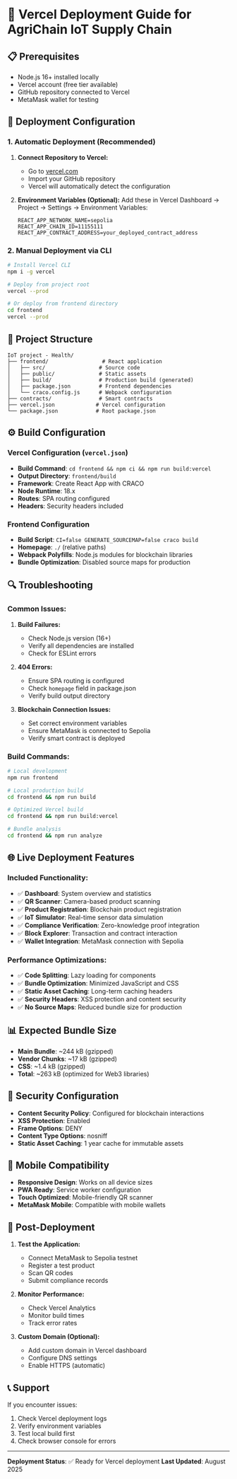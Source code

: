 # 🚀 Vercel Deployment Guide for AgriChain IoT Supply Chain

## 📋 Prerequisites

- Node.js 16+ installed locally
- Vercel account (free tier available)
- GitHub repository connected to Vercel
- MetaMask wallet for testing

## 🔧 Deployment Configuration

### 1. Automatic Deployment (Recommended)

1. **Connect Repository to Vercel:**
   - Go to [vercel.com](https://vercel.com)
   - Import your GitHub repository
   - Vercel will automatically detect the configuration

2. **Environment Variables (Optional):**
   Add these in Vercel Dashboard → Project → Settings → Environment Variables:
   ```
   REACT_APP_NETWORK_NAME=sepolia
   REACT_APP_CHAIN_ID=11155111
   REACT_APP_CONTRACT_ADDRESS=your_deployed_contract_address
   ```

### 2. Manual Deployment via CLI

```bash
# Install Vercel CLI
npm i -g vercel

# Deploy from project root
vercel --prod

# Or deploy from frontend directory
cd frontend
vercel --prod
```

## 📁 Project Structure

```
IoT project - Health/
├── frontend/                 # React application
│   ├── src/                 # Source code
│   ├── public/              # Static assets
│   ├── build/               # Production build (generated)
│   ├── package.json         # Frontend dependencies
│   └── craco.config.js      # Webpack configuration
├── contracts/               # Smart contracts
├── vercel.json             # Vercel configuration
└── package.json            # Root package.json
```

## ⚙️ Build Configuration

### Vercel Configuration (`vercel.json`)
- **Build Command**: `cd frontend && npm ci && npm run build:vercel`
- **Output Directory**: `frontend/build`
- **Framework**: Create React App with CRACO
- **Node Runtime**: 18.x
- **Routes**: SPA routing configured
- **Headers**: Security headers included

### Frontend Configuration
- **Build Script**: `CI=false GENERATE_SOURCEMAP=false craco build`
- **Homepage**: `./` (relative paths)
- **Webpack Polyfills**: Node.js modules for blockchain libraries
- **Bundle Optimization**: Disabled source maps for production

## 🔍 Troubleshooting

### Common Issues:

1. **Build Failures:**
   - Check Node.js version (16+)
   - Verify all dependencies are installed
   - Check for ESLint errors

2. **404 Errors:**
   - Ensure SPA routing is configured
   - Check `homepage` field in package.json
   - Verify build output directory

3. **Blockchain Connection Issues:**
   - Set correct environment variables
   - Ensure MetaMask is connected to Sepolia
   - Verify smart contract is deployed

### Build Commands:

```bash
# Local development
npm run frontend

# Local production build
cd frontend && npm run build

# Optimized Vercel build
cd frontend && npm run build:vercel

# Bundle analysis
cd frontend && npm run analyze
```

## 🌐 Live Deployment Features

### Included Functionality:
- ✅ **Dashboard**: System overview and statistics
- ✅ **QR Scanner**: Camera-based product scanning
- ✅ **Product Registration**: Blockchain product registration
- ✅ **IoT Simulator**: Real-time sensor data simulation
- ✅ **Compliance Verification**: Zero-knowledge proof integration
- ✅ **Block Explorer**: Transaction and contract interaction
- ✅ **Wallet Integration**: MetaMask connection with Sepolia

### Performance Optimizations:
- ✅ **Code Splitting**: Lazy loading for components
- ✅ **Bundle Optimization**: Minimized JavaScript and CSS
- ✅ **Static Asset Caching**: Long-term caching headers
- ✅ **Security Headers**: XSS protection and content security
- ✅ **No Source Maps**: Reduced bundle size for production

## 📊 Expected Bundle Size

- **Main Bundle**: ~244 kB (gzipped)
- **Vendor Chunks**: ~17 kB (gzipped)
- **CSS**: ~1.4 kB (gzipped)
- **Total**: ~263 kB (optimized for Web3 libraries)

## 🔐 Security Configuration

- **Content Security Policy**: Configured for blockchain interactions
- **XSS Protection**: Enabled
- **Frame Options**: DENY
- **Content Type Options**: nosniff
- **Static Asset Caching**: 1 year cache for immutable assets

## 📱 Mobile Compatibility

- **Responsive Design**: Works on all device sizes
- **PWA Ready**: Service worker configuration
- **Touch Optimized**: Mobile-friendly QR scanner
- **MetaMask Mobile**: Compatible with mobile wallets

## 🚀 Post-Deployment

1. **Test the Application:**
   - Connect MetaMask to Sepolia testnet
   - Register a test product
   - Scan QR codes
   - Submit compliance records

2. **Monitor Performance:**
   - Check Vercel Analytics
   - Monitor build times
   - Track error rates

3. **Custom Domain (Optional):**
   - Add custom domain in Vercel dashboard
   - Configure DNS settings
   - Enable HTTPS (automatic)

## 📞 Support

If you encounter issues:
1. Check Vercel deployment logs
2. Verify environment variables
3. Test local build first
4. Check browser console for errors

---

**Deployment Status**: ✅ Ready for Vercel deployment
**Last Updated**: August 2025